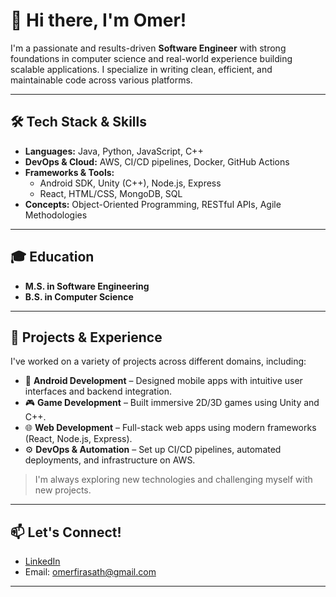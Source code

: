 # 👋 Hi there, I'm Omer!

I'm a passionate and results-driven **Software Engineer** with strong foundations in computer science and real-world experience building scalable applications. I specialize in writing clean, efficient, and maintainable code across various platforms.

---

## 🛠️ Tech Stack & Skills

- **Languages:** Java, Python, JavaScript, C++
- **DevOps & Cloud:** AWS, CI/CD pipelines, Docker, GitHub Actions
- **Frameworks & Tools:**  
  - Android SDK, Unity (C++), Node.js, Express  
  - React, HTML/CSS, MongoDB, SQL  
- **Concepts:** Object-Oriented Programming, RESTful APIs, Agile Methodologies

---

## 🎓 Education

- **M.S. in Software Engineering**  
- **B.S. in Computer Science**

---

## 💼 Projects & Experience

I've worked on a variety of projects across different domains, including:

- 📱 **Android Development** – Designed mobile apps with intuitive user interfaces and backend integration.
- 🎮 **Game Development** – Built immersive 2D/3D games using Unity and C++.
- 🌐 **Web Development** – Full-stack web apps using modern frameworks (React, Node.js, Express).
- ⚙️ **DevOps & Automation** – Set up CI/CD pipelines, automated deployments, and infrastructure on AWS.

> I'm always exploring new technologies and challenging myself with new projects.

---

## 📫 Let's Connect!

- [LinkedIn](https://www.linkedin.com/in/omersheriff/)   
- Email: omerfirasath@gmail.com

---


